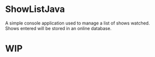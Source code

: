 # ShowListJava
A simple console application used to manage a list of shows watched. Shows entered will be stored in an online database. 

<h1> WIP </h1>
